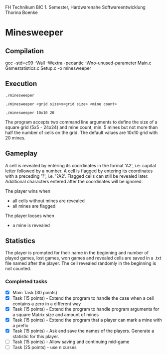 FH Technikum BIC 1. Semester, Hardwarenahe Softwareentwicklung
Thorina Boenke 

# Minesweeper
## Compilation
gcc -std=c99 -Wall -Wextra -pedantic -Wno-unused-parameter Main.c Gamestatistics.c Setup.c -o minesweeper

## Execution
```
./minesweeper

./minesweeper <grid size>x<grid size> <mine count>

./minesweeper 10x10 20
```

The program accepts two command line arguments to define the size of a square grid (5x5 - 24x24) and mine count, min. 5 mines but not more than half the number of cells on the grid. The default values are 10x10 grid with 20 mines.

## Gameplay
A cell is revealed by entering its coordinates in the format 'A2', i.e. capital letter followed by a number.
A cell is flagged by entering its coordinates with a preceding '?', i.e. '?A2'.
Flagged cells can still be revealed later.
Additional characters entered after the coordinates will be ignored.

The player wins when 
- all cells without mines are revealed
- all mines are flagged

The player looses when
- a mine is revealed

## Statistics
The player is prompted for their name in the beginning and number of played games, lost games, won games and revealed cells are saved in a .txt file named after the player.
The cell revealed randomly in the beginning is not counted.

### Completed tasks
- [x] Main Task (30 points)
- [x] Task (15 points) - Extend the program to handle the case when a cell contains a zero in a different way
- [x] Task (15 points) - Extend the program to handle program arguments for a square Matrix size and amount of mines
- [x] Task (15 points) - Extend the program that a player can mark a mine with a prefix
- [x] Task (15 points) - Ask and save the names of the players. Generate a statistic for this player.
- [ ] Task (15 points) - Allow saving and continuing mid-game
- [ ] Task (25 points) - use n curses

